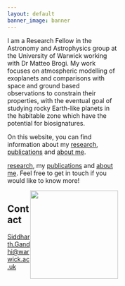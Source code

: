 ```yaml
---
layout: default
banner_image: banner
---
```


<div class="row">
  <div class="column" style="width: 50%">
I am a Research Fellow in the Astronomy and Astrophysics group at the University of Warwick working with Dr Matteo Brogi. My work focuses on atmospheric modelling of exoplanets and comparisons with space and ground based observations to constrain their properties, with the eventual goal of studying rocky Earth-like planets in the habitable zone which have the potential for biosignatures.

On this website, you can find information about my <a href="{{site.baseurl}}/research.html">research</a>, <a href="{{site.baseurl}}/research.html">publications</a> and <a href="{{site.baseurl}}/research.html">about me</a>.

[research]({{site.baseurl}}/research.html), my [publications]({{site.baseurl}}/publications.html) and [about me]({{site.baseurl}}/aboutme.html). Feel free to get in touch if you would like to know more!
</div>
  <div class="column" style="width: 50%"><img style="float: right; width: 200px" src="{{site.baseurl}}/images/gandhi.png">
  
  <h2>Contact</h2>  
  
   Siddharth.Gandhi@warwick.ac.uk
</div>
</div>
